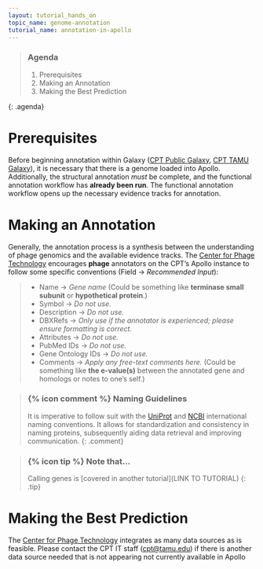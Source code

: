```yaml
---
layout: tutorial_hands_on
topic_name: genome-annotation
tutorial_name: annotation-in-apollo
---
```

> ### Agenda
>
> 1. Prerequisites
> 2. Making an Annotation
> 3. Making the Best Prediction
>
{: .agenda}

# Prerequisites

Before beginning annotation within Galaxy ([CPT Public Galaxy](https://cpt.tamu.edu/galaxy-pub), [CPT TAMU Galaxy](https://cpt.tamu.edu/galaxy)), it is necessary that there is a genome loaded into Apollo. Additionally, the structural annotation *must* be complete, and the functional annotation workflow has **already been run**. The functional annotation workflow opens up the necessary evidence tracks for annotation.

<!-- LINK STRUCTURAL AND FUNCTIONAL ANNOTATION TUTORIALS UPON COMPLETION. -->

# Making an Annotation

Generally, the annotation process is a synthesis between the understanding of phage genomics and the available evidence tracks. The [Center for Phage Technology](https://cpt.tamu.edu) encourages **phage** annotators on the CPT’s Apollo instance to follow some specific conventions (Field -> *Recommended Input*):

> * Name -> *Gene name* (Could be something like **terminase small subunit** or **hypothetical protein**.)
> * Symbol -> *Do not use.*
> * Description -> *Do not use.*
> * DBXRefs -> *Only use if the annotator is experienced; please ensure formatting is correct.*
> * Attributes -> *Do not use.*
> * PubMed IDs -> *Do not use.*
> * Gene Ontology IDs -> *Do not use.*
> * Comments -> *Apply any free-text comments here.* (Could be something like **the e-value(s)** between the annotated gene and homologs or notes to one’s self.)

> ### {% icon comment %} Naming Guidelines
> It is imperative to follow suit with the [UniProt](file:///Users/cptaggies/Downloads/International_Protein_Nomenclature_Guidelines%20(1).pdf) and [NCBI](https://www.ncbi.nlm.nih.gov/genome/doc/internatprot_nomenguide/) international naming conventions. It allows for standardization and consistency in naming proteins, subsequently aiding data retrieval and improving communication.
{: .comment}

> ### {% icon tip %} Note that…
> Calling genes is [covered in another tutorial](LINK TO TUTORIAL)
{: .tip}

<!-- LINK TUTORIAL UPON COMPLETION -->

# Making the Best Prediction

The [Center for Phage Technology](https://cpt.tamu.edu/) integrates as many data sources as is feasible. Please contact the CPT IT staff (cpt@tamu.edu) if there is another data source needed that is not appearing not currently available in Apollo
